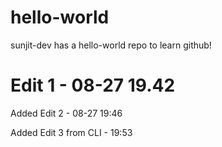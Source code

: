 # hello-world
sunjit-dev has a hello-world repo to learn github! 

# Edit 1 - 08-27 19.42
Added Edit 2 - 08-27 19:46

Added Edit 3 from CLI - 19:53
